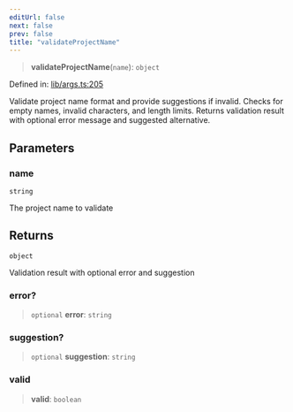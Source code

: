 ```yaml
---
editUrl: false
next: false
prev: false
title: "validateProjectName"
---
```


> **validateProjectName**(`name`): `object`

Defined in: [lib/args.ts:205](https://github.com/yashjawale/fabr/blob/af253d796213941a067e07d1a9e8b7372a1ddc07/src/lib/args.ts#L205)

Validate project name format and provide suggestions if invalid.
Checks for empty names, invalid characters, and length limits.
Returns validation result with optional error message and suggested alternative.

## Parameters

### name

`string`

The project name to validate

## Returns

`object`

Validation result with optional error and suggestion

### error?

> `optional` **error**: `string`

### suggestion?

> `optional` **suggestion**: `string`

### valid

> **valid**: `boolean`
